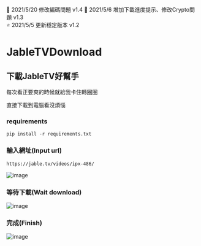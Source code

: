  🌳 2021/5/20 修改編碼問題 v1.4 
 🌈 2021/5/6 增加下載進度提示、修改Crypto問題 v1.3  
 ⭐ 2021/5/5 更新穩定版本 v1.2  
# JableTVDownload

## 下載JableTV好幫手

每次看正要爽的時候就給我卡住轉圈圈  

直接下載到電腦看沒煩惱

### requirements
`pip install -r requirements.txt`

### 輸入網址(Input url)
`https://jable.tv/videos/ipx-486/`    
  
![image](https://github.com/hcjohn463/JableDownload/blob/main/img/input.PNG)

### 等待下載(Wait download)  
![image](https://github.com/hcjohn463/JableDownload/blob/main/img/output.PNG)

### 完成(Finish)  
![image](https://github.com/hcjohn463/JableDownload/blob/main/img/3.PNG)

